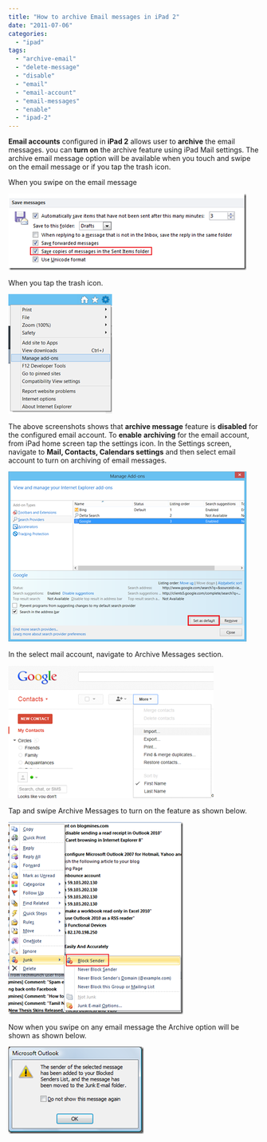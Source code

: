 ```yaml
---
title: "How to archive Email messages in iPad 2"
date: "2011-07-06"
categories: 
  - "ipad"
tags: 
  - "archive-email"
  - "delete-message"
  - "disable"
  - "email"
  - "email-account"
  - "email-messages"
  - "enable"
  - "ipad-2"
---
```


**Email accounts** configured in **iPad 2** allows user to **archive** the email messages. you can **turn on** the archive feature using iPad Mail settings. The archive email message option will be available when you touch and swipe on the email message or if you tap the trash icon.

When you swipe on the email message

[![image](images/image_thumb57.png "image")](http://blogmines.com/blog/wp-content/uploads/2011/07/image57.png)

When you tap the trash icon.

[![image](images/image_thumb58.png "image")](http://blogmines.com/blog/wp-content/uploads/2011/07/image58.png)

The above screenshots shows that **archive message** feature is **disabled** for the configured email account. To **enable** **archiving** for the email account, from iPad home screen tap the settings icon. In the Settings screen, navigate to **Mail, Contacts, Calendars settings** and then select email account to turn on archiving of email messages.

[![image](images/image_thumb59.png "image")](http://blogmines.com/blog/wp-content/uploads/2011/07/image59.png)

In the select mail account, navigate to Archive Messages section.

[![image](images/image_thumb60.png "image")](http://blogmines.com/blog/wp-content/uploads/2011/07/image60.png)

Tap and swipe Archive Messages to turn on the feature as shown below.

[![image](images/image_thumb61.png "image")](http://blogmines.com/blog/wp-content/uploads/2011/07/image61.png)

Now when you swipe on any email message the Archive option will be shown as shown below.

[![image](images/image_thumb62.png "image")](http://blogmines.com/blog/wp-content/uploads/2011/07/image62.png)
